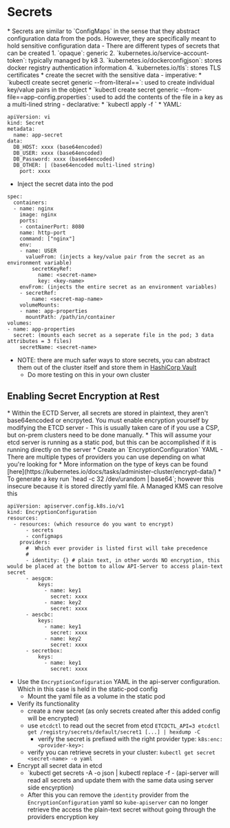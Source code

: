 <h1>Secrets</h1>
* Secrets are similar to `ConfigMaps` in the sense that they abstract configuration data from the pods. However, they are specifically meant to hold sensitive configuration data
  - There are different types of secrets that can be created
    1. `opaque`: generic
    2. `kubernetes.io/service-account-token`: typically managed by k8
    3. `kubernetes.io/dockerconfigjson`: stores docker registry authentication information
    4. `kubernetes.io/tls`: stores TLS certificates
* create the secret with the sensitive data
  - imperative:
    * `kubectl create secret generic <secret-name> --from-literal=<key-name>=<value>`: used to create individual key/value pairs in the object
    * `kubectl create secret generic <secret-name> --from-file=<key-name>=app-config.properties`: used to add the contents of the file in a key as a multi-lined string
  - declarative:
    * `kubectl apply -f <secret.yaml>`
    * YAML:

```
apiVersion: vi
kind: Secret
metadata:
  name: app-secret
data:
  DB_HOST: xxxx (base64encoded)
  DB_USER: xxxx (base64encoded)
  DB_Password: xxxx (base64encoded)
  DB_OTHER: | (base64encoded multi-lined string)
    port: xxxx
```

* Inject the secret data into the pod

```
spec:
  containers:
  - name: nginx
    image: nginx
    ports:
    - containerPort: 8080
    name: http-port
    command: ["nginx"]
    env:
    - name: USER
      valueFrom: (injects a key/value pair from the secret as an environment variable)
        secretKeyRef:
          name: <secret-name>
          key: <key-name>
    envFrom: (injects the entire secret as an environment variables)
    - secretRef:
        name: <secret-map-name>  
    volumeMounts:
    - name: app-properties
      mountPath: /path/in/container
volumes:
- name: app-properties
  secret: (mounts each secret as a seperate file in the pod; 3 data attributes = 3 files)
    secretName: <secret-name>
```

* NOTE: there are much safer ways to store secrets, you can abstract them out of the cluster itself and store them in [HashiCorp Vault](https://developer.hashicorp.com/vault/tutorials/kubernetes/kubernetes-sidecar)
  - Do more testing on this in your own cluster

<h2>Enabling Secret Encryption at Rest</h2>
* Within the ECTD Server, all secrets are stored in plaintext, they aren't base64encoded or encrpyted. You must enable encryption yourself by modifying the ETCD server
  - This is usually taken care of if you use a CSP, but on-prem clusters need to be done manually.
* This will assume your etcd server is running as a static pod, but this can be accomplished if it is running directly on the server
* Create an `EncryptionConfiguration` YAML
  - There are multiple types of providers you can use depending on what you're looking for
    * More information on the type of keys can be found [here](https://kubernetes.io/docs/tasks/administer-cluster/encrypt-data/)
    * To generate a key run `head -c 32 /dev/urandom | base64`; however this insecure because it is stored directly yaml file. A Managed KMS can resolve this
 
```
apiVersion: apiserver.config.k8s.io/v1
kind: EncryptionConfiguration
resources:
  - resources: (which resource do you want to encrypt)
      - secrets 
      - configmaps
    providers:
      #  Which ever provider is listed first will take precedence
      #
      - identity: {} # plain text, in other words NO encryption, this would be placed at the bottom to allow API-Server to access plain-text secret
      - aesgcm:
          keys:
            - name: key1
              secret: xxxx
            - name: key2
              secret: xxxx
      - aescbc:
          keys:
            - name: key1
              secret: xxxx
            - name: key2
              secret: xxxx
      - secretbox:
          keys:
            - name: key1
              secret: xxxx
```

* Use the `EncryptionConfiguration` YAML in the api-server configuration. Which in this case is held in the static-pod config
  - Mount the yaml file as a volume in the static pod
* Verify its functionality
  - create a new secret (as only secrets created after this added config will be encrypted)
  - use `etcdctl` to read out the secret from etcd `ETCDCTL_API=3 etcdctl get /registry/secrets/default/secret1 [...] | hexdump -C`
    * verify the secret is prefixed with the right provider type: `k8s:enc:<provider-key>:`
  - verify you can retrieve secrets in your cluster: `kubectl get secret <secret-name> -o yaml`
* Encrypt all secret data in etcd
  - `kubectl get secrets -A -o json | kubectl replace -f - (api-server will read all secrets and update them with the same data using server side encyrption)
  - After this you can remove the `identity` provider from the `EncryptionConfiguration` yaml so `kube-apiserver` can no longer retrieve the access the plain-text secret without going through the providers encryption key
